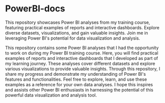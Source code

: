 # PowerBI-docs
This repository showcases Power BI analyses from my training course, featuring practical examples of reports and interactive dashboards. Explore diverse datasets, visualizations, and gain valuable insights. Join me in leveraging Power BI's potential for data visualization and analysis.

This repository contains some Power BI analyses that I had the opportunity to work on during my Power BI training course. 
Here, you will find practical examples of reports and interactive dashboards that I developed as part of my learning journey. 
These analyses cover different datasets and explore various visualizations to provide valuable insights. 
Through this repository, I share my progress and demonstrate my understanding of Power BI's features and functionalities. Feel free to explore, learn, and use these examples as a reference for your own data analyses. 
I hope this inspires and assists other Power BI enthusiasts in harnessing the potential of this powerful data visualization and analysis tool.
